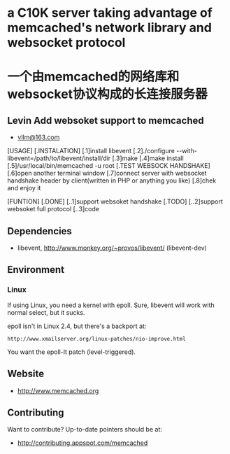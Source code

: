 # a C10K server taking advantage of memcached's network library and websocket protocol
# 一个由memcached的网络库和websocket协议构成的长连接服务器

## Levin Add websoket support to memcached
* vllm@163.com

[USAGE]
    [.INSTALATION]
        [.1]install libevent
        [.2]./configure --with-libevent=/path/to/libevent/install/dir
        [.3]make
        [.4]make install
        [.5]/usr/local/bin/memcached -u root
    [.TEST WEBSOCK HANDSHAKE]
        [.6]open another terminal window
        [.7]connect server with websocket handshake header by client(written in PHP or anything you like)
        [.8]chek and enjoy it
        
[FUNTION]
    [.DONE]
        [..1]support websoket handshake
    [.TODO]
        [..2]support websoket full protocol
        [..3]code  

## Dependencies

* libevent, http://www.monkey.org/~provos/libevent/ (libevent-dev)

## Environment

### Linux

If using Linux, you need a kernel with epoll.  Sure, libevent will
work with normal select, but it sucks.

epoll isn't in Linux 2.4, but there's a backport at:

    http://www.xmailserver.org/linux-patches/nio-improve.html

You want the epoll-lt patch (level-triggered).

## Website

* http://www.memcached.org

## Contributing

Want to contribute?  Up-to-date pointers should be at:

* http://contributing.appspot.com/memcached
